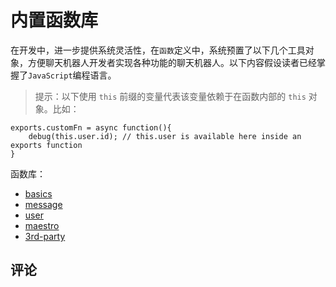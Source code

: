 # 内置函数库

在开发中，进一步提供系统灵活性，在`函数`定义中，系统预置了以下几个工具对象，方便聊天机器人开发者实现各种功能的聊天机器人。以下内容假设读者已经掌握了`JavaScript`编程语言。

> 提示：以下使用 `this` 前缀的变量代表该变量依赖于在函数内部的 `this` 对象。比如：

```函数
exports.customFn = async function(){
    debug(this.user.id); // this.user is available here inside an exports function
}
```

函数库：

- [basics](basics.md)
- [message](message.md)
- [user](user.md)
- [maestro](maestro.md)
- [3rd-party](3rd-party.md)

## 评论

<script src="https://utteranc.es/client.js"
        repo="chatopera/docs"
        issue-term="pathname"
        label="Comment"
        theme="github-light"
        crossorigin="anonymous"
        async>
</script>
